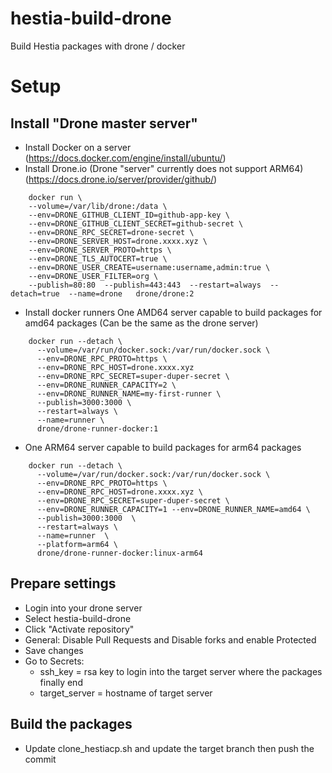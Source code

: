# hestia-build-drone

Build Hestia packages with drone / docker

# Setup

## Install "Drone master server" 

- Install Docker on a server (https://docs.docker.com/engine/install/ubuntu/)
- Install Drone.io (Drone "server" currently does not support ARM64) (https://docs.drone.io/server/provider/github/) 

```
    docker run \
    --volume=/var/lib/drone:/data \
    --env=DRONE_GITHUB_CLIENT_ID=github-app-key \
    --env=DRONE_GITHUB_CLIENT_SECRET=github-secret \
    --env=DRONE_RPC_SECRET=drone-secret \
    --env=DRONE_SERVER_HOST=drone.xxxx.xyz \
    --env=DRONE_SERVER_PROTO=https \
    --env=DRONE_TLS_AUTOCERT=true \
    --env=DRONE_USER_CREATE=username:username,admin:true \
    --env=DRONE_USER_FILTER=org \
    --publish=80:80  --publish=443:443  --restart=always  --detach=true  --name=drone   drone/drone:2
```

- Install docker runners One AMD64 server capable to build packages for amd64 packages (Can be the same as the drone server)
```
    docker run --detach \
      --volume=/var/run/docker.sock:/var/run/docker.sock \
      --env=DRONE_RPC_PROTO=https \
      --env=DRONE_RPC_HOST=drone.xxxx.xyz
      --env=DRONE_RPC_SECRET=super-duper-secret \
      --env=DRONE_RUNNER_CAPACITY=2 \
      --env=DRONE_RUNNER_NAME=my-first-runner \
      --publish=3000:3000 \
      --restart=always \
      --name=runner \
      drone/drone-runner-docker:1
```
-   One ARM64 server capable to build packages for arm64 packages 
```
    docker run --detach \
      --volume=/var/run/docker.sock:/var/run/docker.sock \
      --env=DRONE_RPC_PROTO=https \
      --env=DRONE_RPC_HOST=drone.xxxx.xyz \
      --env=DRONE_RPC_SECRET=super-duper-secret \
      --env=DRONE_RUNNER_CAPACITY=1 --env=DRONE_RUNNER_NAME=amd64 \
      --publish=3000:3000  \
      --restart=always \
      --name=runner  \
      --platform=arm64 \
      drone/drone-runner-docker:linux-arm64
 ```

## Prepare settings

- Login into your drone server
- Select hestia-build-drone
- Click "Activate repository"
- General: Disable Pull Requests and Disable forks and enable Protected 
- Save changes
- Go to Secrets: 
    - ssh_key = rsa key to login into the target server where the packages finally end
    - target_server = hostname of target server


## Build the packages
- Update clone_hestiacp.sh and update the target branch then push the commit